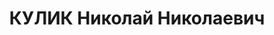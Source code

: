 ---
title: КУЛИК Николай Николаевич
description: "1907 р., с. Томаківка Дніпропетровської обл., українець, службовець,\
  \ чл. ВКП(б), освіта н/середня, секретар редакції газети \"Зоря\". \n  15.01.1938\
  \ р.звинувачений в а/рад. діяльності, 16.01.1938 р. розстріляний в м. Києві. \n\
  \  Реабілітований 09.04.1997 р."
---